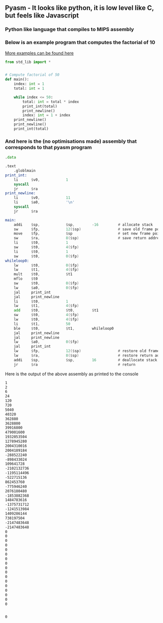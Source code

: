 ## Pyasm - It looks like python, it is low level like C, but feels like Javascript

### Python like language that compiles to MIPS assembly

### Below is an example program that computes the factorial of 10
[More examples can be found here](https://github.com/Battlekeeper/pyasm/tree/main/examples)

```py
from std_lib import *


# Compute factorial of 50
def main():
    index: int = 1
    total: int = 1

    while index <= 50:
        total: int = total * index
        print_int(total)
        print_newline()
        index: int = 1 + index
    print_newline()
    print_newline()
    print_int(total)
```

### And here is the (no optimisations made) assembly that corresponds to that pyasm program
```asm
.data

.text
    .globlmain
print_int:
    li      $v0,            1
    syscall 
    jr      $ra
print_newline:
    li      $v0,            11
    li      $a0,            '\n'
    syscall 
    jr      $ra

main:
    addi    $sp,            $sp,        -16         # allocate stack
    sw      $fp,            12($sp)                 # save old frame pointer
    move    $fp,            $sp                     # set new frame pointer
    sw      $ra,            8($sp)                  # save return address
    li      $t0,            1
    sw      $t0,            4($fp)
    li      $t0,            1
    sw      $t0,            0($fp)
whileloop0:
    lw      $t0,            0($fp)
    lw      $t1,            4($fp)
    mult    $t0,            $t1
    mflo    $t0
    sw      $t0,            0($fp)
    lw      $a0,            0($fp)
    jal     print_int
    jal     print_newline
    li      $t0,            1
    lw      $t1,            4($fp)
    add     $t0,            $t0,        $t1
    sw      $t0,            4($fp)
    lw      $t0,            4($fp)
    li      $t1,            50
    ble     $t0,            $t1,        whileloop0
    jal     print_newline
    jal     print_newline
    lw      $a0,            0($fp)
    jal     print_int
    lw      $fp,            12($sp)                 # restore old frame pointer
    lw      $ra,            8($sp)                  # restore return address
    addi    $sp,            $sp,        16          # deallocate stack
    jr      $ra                                     # return
```
Here is the output of the above assembly as printed to the console

```txt
1
2
6
24
120
720
5040
40320
362880
3628800
39916800
479001600
1932053504
1278945280
2004310016
2004189184
-288522240
-898433024
109641728
-2102132736
-1195114496
-522715136
862453760
-775946240
2076180480
-1853882368
1484783616
-1375731712
-1241513984
1409286144
738197504
-2147483648
-2147483648
0
0
0
0
0
0
0
0
0
0
0
0
0
0
0
0
0


0
```
